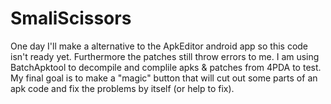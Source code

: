 # SmaliScissors
One day I'll make a alternative to the ApkEditor android app so this code isn't ready yet. Furthermore the patches still throw errors to me.
I am using BatchApktool to decompile and complile apks & patches from 4PDA to test.
My final goal is to make a "magic" button that will cut out some parts of an apk code and fix the problems by itself (or help to fix).
